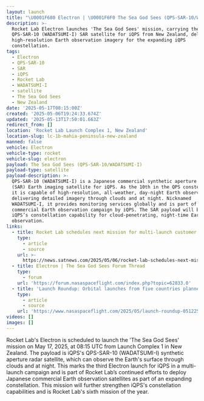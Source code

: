 ```yaml
---
layout: launch
title: "\U0001F680 Electron | \U0001F6F0 The Sea God Sees (QPS-SAR-10/WADATSUMI-I)"
description: >-
  Rocket Lab Electron launches 'The Sea God Sees' mission, carrying the Japanese
  QPS-SAR-10 (WADATSUMI-I) SAR satellite for iQPS from New Zealand, delivering
  high-resolution Earth observation imagery for the expanding iQPS
  constellation.
tags:
  - Electron
  - QPS-SAR-10
  - SAR
  - iQPS
  - Rocket Lab
  - WADATSUMI-I
  - satellite
  - The Sea God Sees
  - New Zealand
date: '2025-05-17T08:15:00Z'
created: '2025-05-06T19:24:33.674Z'
updated: '2025-05-13T17:50:01.663Z'
redirect_from: []
location: 'Rocket Lab Launch Complex 1, New Zealand'
location-slug: lc-1b-mahia-peninsula-new-zealand
manned: false
vehicle: Electron
vehicle-type: rocket
vehicle-slug: electron
payload: The Sea God Sees (QPS-SAR-10/WADATSUMI-I)
payload-type: satellite
payload-description: >-
  QPS-SAR-10 (WADATSUMI-I) is a Japanese commercial synthetic aperture radar
  (SAR) Earth imaging satellite for iQPS. As the 10th in the QPS constellation,
  it is capable of high-resolution, all-weather, day-night Earth observation,
  delivering detailed imagery through clouds and at night. Nicknamed
  WADATSUMI-I, it provides monitoring services globally and is part of a broader
  commercial Earth observation campaign by iQPS. The SAR payload will bolster
  iQPS’s constellation capability for cloud-penetrating, night-time Earth
  observation.
links:
  - title: Rocket Lab schedules next mission for multi-launch customer iQPS
    type:
      - article
      - source
    url: >-
      https://news.satnews.com/2025/05/06/rocket-lab-schedules-next-mission-for-multi-launch-customer-iqps/
  - title: Electron | The Sea God Sees Forum Thread
    type:
      - forum
    url: 'https://forum.nasaspaceflight.com/index.php?topic=62833.0'
  - title: 'Launch Roundup: Orbital launches from five countries planned'
    type:
      - article
      - source
    url: 'https://www.nasaspaceflight.com/2025/05/launch-roundup-051225/'
videos: []
images: []
---
```

Rocket Lab's Electron is scheduled to launch the 'The Sea God Sees' mission on May 17, 2025, at 08:15 UTC from Launch Complex 1 in New Zealand. The payload is iQPS's QPS-SAR-10 (WADATSUMI-I) synthetic aperture radar satellite, which can observe the Earth's surface through clouds and at night. This marks the third Electron launch for iQPS in a multi-launch campaign and is part of Rocket Lab’s continued efforts to deploy Japanese commercial Earth observation satellites as part of an expanding constellation. This mission will further strengthen iQPS's constellation capabilities and is Rocket Lab's sixth mission of the year.
